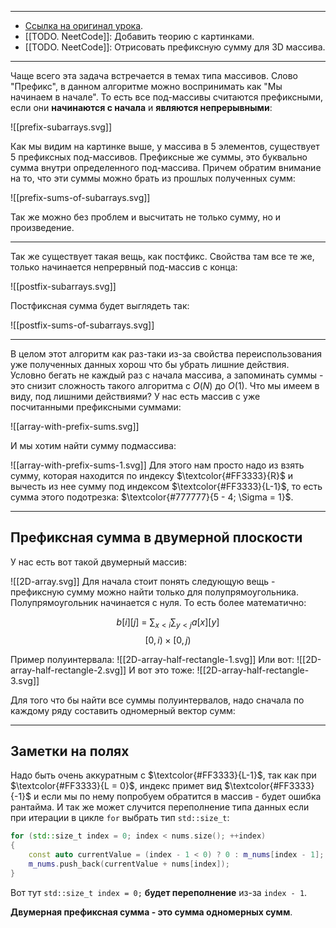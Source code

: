 
---
- [Ссылка на оригинал урока](https://neetcode.io/courses/advanced-algorithms/4).
- [[TODO. NeetCode]]: Добавить теорию с картинками.
-  [[TODO. NeetCode]]: Отрисовать префиксную сумму для 3D массива.
---

Чаще всего эта задача встречается в темах типа массивов.
Слово "Префикс", в данном алгоритме можно воспринимать как "Мы начинаем в начале". То есть все под-массивы считаются префиксными, если они __начинаются с начала__ и __являются непрерывными__:

![[prefix-subarrays.svg]]

Как мы видим на картинке выше, у массива в 5 элементов, существует 5 префиксных под-массивов.
Префиксные же суммы, это буквально сумма внутри определенного под-массива. Причем обратим внимание на то, что эти суммы можно брать из прошлых полученных сумм:

![[prefix-sums-of-subarrays.svg]]

Так же можно без проблем и высчитать не только сумму, но и произведение.

---
Так же существует такая вещь, как постфикс. Свойства там все те же, только начинается непрервный под-массив с конца:

![[postfix-subarrays.svg]]

Постфиксная сумма будет выглядеть так:

![[postfix-sums-of-subarrays.svg]]

---

В целом этот алгоритм как раз-таки из-за свойства переиспользования уже полученных данных хорош что бы убрать лишние действия. Условно бегать не каждый раз с начала массива, а запоминать суммы - это снизит сложность такого алгоритма с $O(N)$ до $O(1)$.
Что мы имеем в виду, под лишними действиями? У нас есть массив с уже посчитанными префиксными суммами:

![[array-with-prefix-sums.svg]]

И мы хотим найти сумму подмассива:

![[array-with-prefix-sums-1.svg]]
Для этого нам просто надо из взять сумму, которая находится по индексу $\textcolor{#FF3333}{R}$ и вычесть из нее сумму под индексом $\textcolor{#FF3333}{L-1}$, то есть сумма этого подотрезка: $\textcolor{#777777}{5 - 4; \Sigma = 1}$. 

---
## Префиксная сумма в двумерной плоскости

У нас есть вот такой двумерный массив:

![[2D-array.svg]]
Для начала стоит понять следующую вещь - префиксную сумму можно найти только для полупрямоугольника. Полупрямоугольник начинается с нуля. То есть более математично:

$$ b[i][j]\ =\ \sum_{x < i} \sum_{y < j} a[x][y]$$
$$[0,i) \times [0, j) $$

Пример полуинтервала:
![[2D-array-half-rectangle-1.svg]]
Или вот:
![[2D-array-half-rectangle-2.svg]]
И вот это тоже:
![[2D-array-half-rectangle-3.svg]]

Для того что бы найти все суммы полуинтервалов, надо сначала по каждому ряду составить одномерный вектор сумм:



---
## Заметки на полях

Надо быть очень аккуратным с $\textcolor{#FF3333}{L-1}$, так как при $\textcolor{#FF3333}{L = 0}$, индекс примет вид $\textcolor{#FF3333}{-1}$ и если мы по нему попробуем обратится в массив - будет ошибка рантайма.
И так же может случится переполнение типа данных если при итерации в цикле `for` выбрать тип `std::size_t`:

```cpp
for (std::size_t index = 0; index < nums.size(); ++index)
{
	const auto currentValue = (index - 1 < 0) ? 0 : m_nums[index - 1];
	m_nums.push_back(currentValue + nums[index]);
}
```

Вот тут `std::size_t index = 0;` __будет переполнение__ из-за `index - 1`. 

__Двумерная префиксная сумма - это сумма одномерных сумм__.